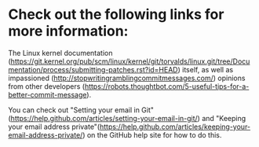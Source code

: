 # Check out the following links for more information:

The Linux kernel documentation (https://git.kernel.org/pub/scm/linux/kernel/git/torvalds/linux.git/tree/Documentation/process/submitting-patches.rst?id=HEAD) itself, 
as well as impassioned (http://stopwritingramblingcommitmessages.com/) opinions from other developers (https://robots.thoughtbot.com/5-useful-tips-for-a-better-commit-message). 

You can check out "Setting your email in Git" (https://help.github.com/articles/setting-your-email-in-git/) 
and "Keeping your email address private"(https://help.github.com/articles/keeping-your-email-address-private/) on the GitHub help site for how to do this.  
